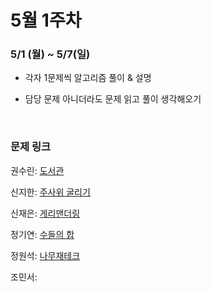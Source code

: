 # 5월 1주차

### 5/1 (월) ~ 5/7(일)

- 각자 1문제씩 알고리즘 풀이 & 설명

- 담당 문제 아니더라도 문제 읽고 풀이 생각해오기
  
  <br>

### 문제 링크

권수린: [도서관](https://www.acmicpc.net/problem/1461)

신지한: [주사위 굴리기](https://www.acmicpc.net/problem/14499)

신재은: [게리맨더링](https://www.acmicpc.net/problem/17471)

정기연: [수들의 합](https://www.acmicpc.net/problem/2015)

정원석: [나무재테크](https://www.acmicpc.net/problem/16235)

조민서: []()
